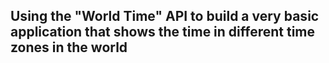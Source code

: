 ## Using the "World Time" API to build a very basic application that shows the time in different time zones in the world
